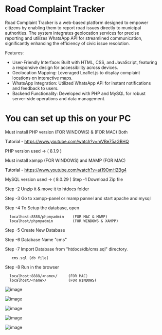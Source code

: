 # Road Complaint Tracker

Road Complaint Tracker is a web-based platform designed to empower citizens by enabling them to report road issues directly to municipal authorities. The system integrates geolocation services for precise reporting and utilizes WhatsApp API for streamlined communication, significantly enhancing the efficiency of civic issue resolution.

Features:

* User-Friendly Interface: Built with HTML, CSS, and JavaScript, featuring a responsive design for accessibility across devices.
* Geolocation Mapping: Leveraged Leaflet.js to display complaint locations on interactive maps.
* WhatsApp Integration: Utilized WhatsApp API for instant notifications and feedback to users.
* Backend Functionality: Developed with PHP and MySQL for robust server-side operations and data management.


# You can set up this on your PC

Must install PHP version (FOR WINDOWS) & (FOR MAC) Both

Tutorial - https://www.youtube.com/watch?v=mVBe75aGBHQ

PHP version used -> ( 8.1.9 )

Must install xampp (FOR WINDOWS) and MAMP (FOR MAC)

Tutorial - https://www.youtube.com/watch?v=at19OmH2Bg4

MySQL version used -> ( 8.0.29 )
Step -1 Download Zip file

Step -2 Unzip it & move it to htdocs folder

Step -3 Go to xampp-panel or mamp pannel and start apache and mysql

Step -4 To Setup the database, open

      localhost:8888/phpmyadmin    (FOR MAC & MAMP)
      localhost/phpmyadmin         (FOR WINDOWS & XAMPP)
Step -5 Create New Database

Step -6 Database Name "cms"

Step -7 Import Database from "htdocs/db/cms.sql" directory.

       cms.sql (db file)
Step -8 Run in the browser

      localhost:8888/<name>/     (FOR MAC)
      localhost/<name>/          (FOR WINDOWS)
      

![image](https://github.com/user-attachments/assets/401b56bc-1381-41b0-b370-881f5df5d720)

![image](https://github.com/user-attachments/assets/602b6b6b-731b-4296-ab2e-f972e51cafae)

![image](https://github.com/user-attachments/assets/a5831ea1-ddb2-4451-9dce-dce7a95b0859)

![image](https://github.com/user-attachments/assets/2bd35da7-9ffc-4707-993d-429b460d6162)

![image](https://github.com/user-attachments/assets/057753e4-095a-476d-98da-aa2ed75497e2)

